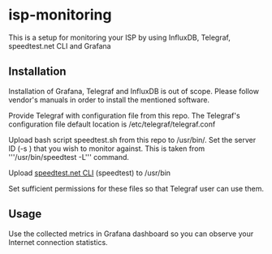 # isp-monitoring

This is a setup for monitoring your ISP by using InfluxDB, Telegraf, speedtest.net CLI and Grafana

## Installation

Installation of Grafana, Telegraf and InfluxDB is out of scope. Please follow vendor's manuals in order to install the mentioned software. 

Provide Telegraf with configuration file from this repo. The Telegraf's configuration file default location is /etc/telegraf/telegraf.conf

Upload bash script speedtest.sh from this repo to /usr/bin/. Set the server ID (-s <serverID>) that you wish to monitor against. This is taken from '''/usr/bin/speedtest -L''' command. 

Upload [speedtest.net CLI](https://www.speedtest.net/apps/cli) (speedtest) to /usr/bin

Set sufficient permissions for these files so that Telegraf user can use them. 

## Usage

Use the collected metrics in Grafana dashboard so you can observe your Internet connection statistics.

